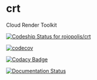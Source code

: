 # crt
Cloud Render Toolkit

[ ![Codeship Status for rojopolis/crt](https://app.codeship.com/projects/4494a230-62c2-0136-29ae-6e1d62f3513e/status?branch=master)](https://app.codeship.com/projects/296887)


[![codecov](https://codecov.io/gh/rojopolis/crt/branch/master/graph/badge.svg)](https://codecov.io/gh/rojopolis/crt/branch/master/graph/badge.svg)

[![Codacy Badge](https://api.codacy.com/project/badge/Grade/fbfe754c63714246aabfe6d06cf7d841)](https://www.codacy.com/app/rojopolis/crt?utm_source=github.com&amp;utm_medium=referral&amp;utm_content=rojopolis/crt&amp;utm_campaign=Badge_Grade)

[![Documentation Status](https://readthedocs.org/projects/crt/badge/?version=latest)](https://crt.readthedocs.io/en/latest/?badge=latest)